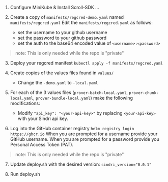 1. Configure MiniKube & Install Scroll-SDK ... <see other instructions>

2. Create a copy of `manifests/regcred-demo.yaml` named `manifests/regcred.yaml`
   Edit the `manifests/regcred.yaml` as follows:
   - set the username to your github username
   - set the password to your github password
   - set the auth to the base64 encoded value of `<username>:<password>`
  > note:  This is only needed while the repo is "private"

3. Deploy your regcred manifest
   `kubectl apply -f manifests/regcred.yaml`

4. Create copies of the values files found in `values/`
   - Change the `-demo.yaml` to `-local.yaml`

5. For each of the 3 values files (`prover-batch-local.yaml`, `prover-chunk-local.yaml`, `prover-bundle-local.yaml`) make the following modifications:
   - Modify `"api_key": "<your-api-key>"` by replacing `<your-api-key>` with your Sindri api key.

6. Log into the GitHub container registry
   `helm registry login https://ghcr.io`
   When you are prompted for a username provide your GitHub username.
   When you are prompted for a password provide you Personal Access Token (PAT).
  > note:  This is only needed while the repo is "private"

7. Update deploy.sh with the desired version:
   `sindri_version="0.0.1"`

8. Run deploy.sh
